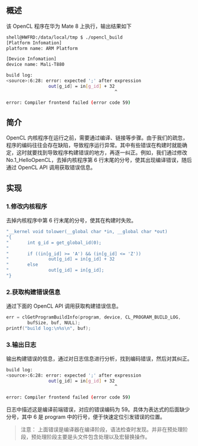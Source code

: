 ## 概述
该 OpenCL 程序在华为 Mate 8 上执行，输出结果如下

```bash
shell@HWFRD:/data/local/tmp $ ./opencl_build
[Platform Infomation]
platform name: ARM Platform

[Device Infomation]
device name: Mali-T880

build log:
<source>:6:28: error: expected ';' after expression
                out[g_id] = in[g_id] + 32
                                         ^

error: Compiler frontend failed (error code 59)
```

## 简介
OpenCL 内核程序在运行之前，需要通过编译、链接等步骤。由于我们的疏忽，程序的编码往往会存在缺陷，导致程序运行异常。其中有些错误在构建时就能确定，这时就要找到导致程序构建错误的地方，再逐一纠正。例如，我们通过修改 No.1_HelloOpenCL，去掉内核程序第 6 行末尾的分号，使其出现编译错误，随后通过 OpenCL API 调用获取错误信息。

## 实现
### 1.修改内核程序
去掉内核程序中第 6 行末尾的分号，使其在构建时失败。
```c
"__kernel void tolower(__global char *in, __global char *out)           \n"
"{                                                                      \n"
"       int g_id = get_global_id(0);                                    \n"
"                                                                       \n"
"       if ((in[g_id] >= 'A') && (in[g_id] <= 'Z'))                     \n"
"               out[g_id] = in[g_id] + 32                               \n"
"       else                                                            \n"
"               out[g_id] = in[g_id];                                   \n"
"}                                                                      \n";
```

### 2.获取构建错误信息
通过下面的 OpenCL API 调用获取构建错误信息。
```c
err = clGetProgramBuildInfo(program, device, CL_PROGRAM_BUILD_LOG,
        bufSize, buf, NULL);
printf("build log:\n%s\n", buf);
```

### 3.输出日志
输出构建错误的信息，通过对日志信息进行分析，找到编码错误，然后对其纠正。
```bash
build log:
<source>:6:28: error: expected ';' after expression
                out[g_id] = in[g_id] + 32
                                         ^

error: Compiler frontend failed (error code 59)
```
日志中描述这是编译前端错误，对应的错误编码为 59。具体为表达式的后面缺少分号，其中 6 是 program 中的行号，便于快速定位引发错误的位置。

> 注意：
> 上面错误是编译器在编译阶段，语法检查时发现。并非在预处理阶段，预处理阶段主要是头文件包含处理以及宏替换操作。



























